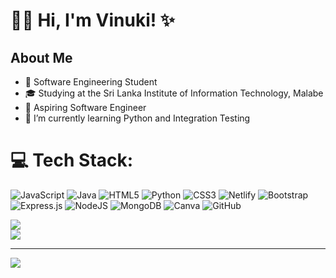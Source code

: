 # 👋🏼 Hi, I'm Vinuki! ✨

## About Me
- 📖 Software Engineering Student
- 🎓 Studying at the Sri Lanka Institute of Information Technology, Malabe <br>
- 💼 Aspiring Software Engineer
- 🌱 I’m currently learning Python and Integration Testing<br>


# 💻 Tech Stack:
![JavaScript](https://img.shields.io/badge/javascript-%23323330.svg?style=for-the-badge&logo=javascript&logoColor=%23F7DF1E) ![Java](https://img.shields.io/badge/java-%23ED8B00.svg?style=for-the-badge&logo=openjdk&logoColor=white) ![HTML5](https://img.shields.io/badge/html5-%23E34F26.svg?style=for-the-badge&logo=html5&logoColor=white) ![Python](https://img.shields.io/badge/python-3670A0?style=for-the-badge&logo=python&logoColor=ffdd54) ![CSS3](https://img.shields.io/badge/css3-%231572B6.svg?style=for-the-badge&logo=css3&logoColor=white) ![Netlify](https://img.shields.io/badge/netlify-%23000000.svg?style=for-the-badge&logo=netlify&logoColor=#00C7B7) ![Bootstrap](https://img.shields.io/badge/bootstrap-%238511FA.svg?style=for-the-badge&logo=bootstrap&logoColor=white) ![Express.js](https://img.shields.io/badge/express.js-%23404d59.svg?style=for-the-badge&logo=express&logoColor=%2361DAFB) ![NodeJS](https://img.shields.io/badge/node.js-6DA55F?style=for-the-badge&logo=node.js&logoColor=white) ![MongoDB](https://img.shields.io/badge/MongoDB-%234ea94b.svg?style=for-the-badge&logo=mongodb&logoColor=white) ![Canva](https://img.shields.io/badge/Canva-%2300C4CC.svg?style=for-the-badge&logo=Canva&logoColor=white) ![GitHub](https://img.shields.io/badge/github-%23121011.svg?style=for-the-badge&logo=github&logoColor=white)

<!-- # 📊 GitHub Stats:
![](https://github-readme-stats.vercel.app/api?username=it21813702&theme=dark&hide_border=false&include_all_commits=false&count_private=false)<br/>  -->
![](https://github-readme-streak-stats.herokuapp.com/?user=it21813702&theme=dark&hide_border=false)<br/>
![](https://github-readme-stats.vercel.app/api/top-langs/?username=it21813702&theme=dark&hide_border=false&include_all_commits=false&count_private=false&layout=compact)

---
[![](https://visitcount.itsvg.in/api?id=it21813702&icon=7&color=0)](https://visitcount.itsvg.in)

<!-- Proudly created with GPRM ( https://gprm.itsvg.in ) -->
